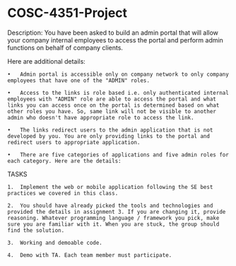 # COSC-4351-Project
Description: 
You have been asked to build an admin portal that will allow your company internal employees to access the portal and perform admin functions on behalf of company clients.

Here are additional details:

    •	Admin portal is accessible only on company network to only company employees that have one of the "ADMIN" roles. 

    •	Access to the links is role based i.e. only authenticated internal employees with "ADMIN" role are able to access the portal and what links you can access once on the portal is determined based on what other roles you have. So, same link will not be visible to another admin who doesn't have appropriate role to access the link.

    •	The links redirect users to the admin application that is not developed by you. You are only providing links to the portal and redirect users to appropriate application.

    •	There are five categories of applications and five admin roles for each category. Here are the details:

TASKS

    1.	Implement the web or mobile application following the SE best practices we covered in this class.

    2.	You should have already picked the tools and technologies and provided the details in assignment 3. If you are changing it, provide reasoning. Whatever programming language / framework you pick, make sure you are familiar with it. When you are stuck, the group should find the solution.

    3.	Working and demoable code.

    4.	Demo with TA. Each team member must participate.
